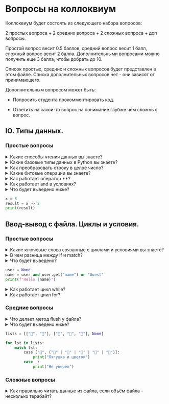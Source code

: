 # Вопросы на коллоквиум

Коллоквиум будет состоять из следующего набора вопросов:

2 простых вопроса + 2 средних вопроса + 2 сложных вопроса + доп вопросы.

Простой вопрос весит 0.5 баллов, средний вопрос весит 1 балл, сложный вопрос весит 2 балла. Дополнительными вопросами можно получить еще 3 балла, чтобы добрать до 10.

Список простых, средних и сложных вопросов будет представлен в этом файле. Списка дополнительных вопросов нет - они зависят от принимающего.

Дополнительным вопросом может быть:

- Попросить студента прокомментировать код.

- Ответить на какой-то вопрос на понимание глубже чем сложных вопрос.

## IO. Типы данных.

### Простые вопросы

<details>
<summary>Какие способы чтения данных вы знаете?</summary>
input, read
</details>

<details>
<summary>Какие базовые типы данных в Python вы знаете?</summary>
int, float, str, bool, NoneType, etc.
</details>

<details>
<summary>Как преобразовать строку в целое число?</summary>
int("123")
</details>

<details>
<summary>Какие битовые операции вы знаете?</summary>
&, |, ~, ^, <<, >>
</details>

<details>
<summary>Как работает оператор **?</summary>
Возведение в степень
</details>

<details>
<summary>Как работает and в условиях?</summary>
Если левый операнд условия ложный, то правый не будет тронут интерпретатором
</details>

<details> <summary>Что будет выведено ниже?</summary> Битовый сдвиг вправо на n позиций эквивалентен целочисленному делению на 2^n. 8 >> 2 = 8 / 4 = 2. </details>

```python
x = 8
result = x >> 2
print(result)
```

## Ввод-вывод с файла. Циклы и условия.

### Простые вопросы

<details>
<summary>Какие ключевые слова связанные с циклами и условиями вы знаете?</summary>
if, else, elif, break, continue, for, while, etc...
</details>

<details>
<summary>В чем разница между if и match?</summary>
if - проверка булевых выражений, match - соответствие паттернам в структурах.
</details>

<details>
<summary>Что будет выведено?</summary>
Hello, Guest
</details>

```python
user = None
name = user and user.get("name") or "Guest"
print(f"Hello {name}")
```

<details>
<summary>Как работает цикл while?</summary>

</details>

<details>
<summary>Как работает цикл for?</summary>

</details>

### Средние вопросы

<details>
<summary>Что делает метод flush у файла?</summary>

</details>

<details> <summary>Что будет выведено ниже?</summary>
Лягушка и цветок

Не уверен
Не уверен
</details>

```python
lists = [["🐸", "🌸"], ["🐸", "🌸", "🌹"], None]

for lst in lists:
    match lst:
        case ["🐸", ("🌹" | "🌸" | "🌺" | "🌻" | "🌼")]:
            print("Лягушка и цветок")
        case _:
            print("Не уверен")
```

### Сложные вопросы

<details>
<summary>Как правильно читать данные из файла, если объём файла - несколько терабайт?</summary>

</details>
